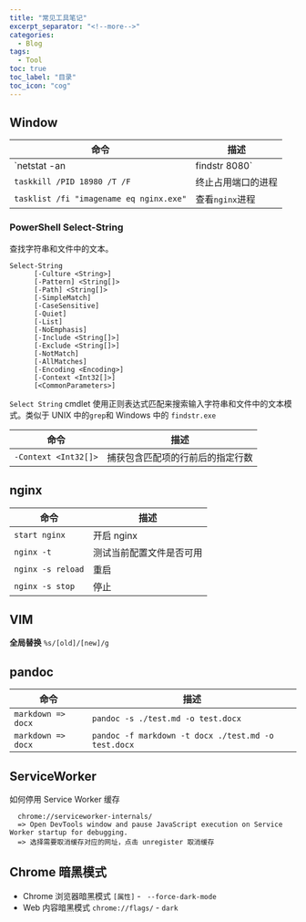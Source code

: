 ```yaml
---
title: "常见工具笔记"
excerpt_separator: "<!--more-->"
categories:
  - Blog
tags:
  - Tool
toc: true
toc_label: "目录"
toc_icon: "cog"
---
```


## Window

| 命令                                    | 描述               |
|-----------------------------------------|--------------------|
| `netstat -an                            | findstr 8080`      |
| `taskkill /PID 18980 /T /F`             | 终止占用端口的进程 |
| `tasklist /fi "imagename eq nginx.exe"` | 查看`nginx`进程    |

### PowerShell Select-String
查找字符串和文件中的文本。

```
Select-String
      [-Culture <String>]
      [-Pattern] <String[]>
      [-Path] <String[]>
      [-SimpleMatch]
      [-CaseSensitive]
      [-Quiet]
      [-List]
      [-NoEmphasis]
      [-Include <String[]>]
      [-Exclude <String[]>]
      [-NotMatch]
      [-AllMatches]
      [-Encoding <Encoding>]
      [-Context <Int32[]>]
      [<CommonParameters>]
```

`Select String` cmdlet 使用正则表达式匹配来搜索输入字符串和文件中的文本模式。类似于 UNIX 中的`grep`和 Windows 中的 `findstr.exe`

| 命令                 | 描述                             |
|----------------------|----------------------------------|
| `-Context <Int32[]>` | 捕获包含匹配项的行前后的指定行数 |

## nginx

| 命令              | 描述                     |
|-------------------|--------------------------|
| `start nginx`     | 开启 nginx               |
| `nginx -t`        | 测试当前配置文件是否可用 |
| `nginx -s reload` | 重启                     |
| `nginx -s stop`   | 停止                     |

## VIM
**全局替换** `%s/[old]/[new]/g`

## pandoc

| 命令               | 描述                                                |
|--------------------|-----------------------------------------------------|
| `markdown => docx` | `pandoc -s ./test.md -o test.docx`                  |
| `markdown => docx` | `pandoc -f markdown -t docx ./test.md -o test.docx` |

## ServiceWorker
如何停用 Service Worker 缓存

```
  chrome://serviceworker-internals/
  => Open DevTools window and pause JavaScript execution on Service Worker startup for debugging.
  => 选择需要取消缓存对应的网址，点击 unregister 取消缓存
```

## Chrome 暗黑模式

- Chrome 浏览器暗黑模式 `[属性]` - ` --force-dark-mode`
- Web 内容暗黑模式 `chrome://flags/` - `dark`
